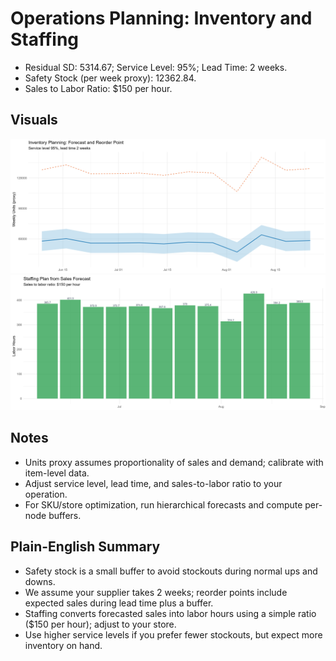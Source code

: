 # Operations Planning: Inventory and Staffing

- Residual SD: 5314.67; Service Level: 95%; Lead Time: 2 weeks.
- Safety Stock (per week proxy): 12362.84.
- Sales to Labor Ratio: $150 per hour.

## Visuals
![Inventory Planning](20_inventory_safety_stock.png)
![Staffing Plan](21_staffing_plan.png)

## Notes
- Units proxy assumes proportionality of sales and demand; calibrate with item-level data.
- Adjust service level, lead time, and sales-to-labor ratio to your operation.
- For SKU/store optimization, run hierarchical forecasts and compute per-node buffers.

## Plain-English Summary
- Safety stock is a small buffer to avoid stockouts during normal ups and downs.
- We assume your supplier takes 2 weeks; reorder points include expected sales during lead time plus a buffer.
- Staffing converts forecasted sales into labor hours using a simple ratio ($150 per hour); adjust to your store.
- Use higher service levels if you prefer fewer stockouts, but expect more inventory on hand.
